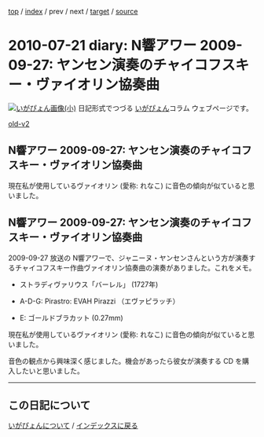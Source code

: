 [top](https://igapyon.github.io/diary/) 
 / [index](https://igapyon.github.io/diary/2010/index.html) 
 / prev 
 / next 
 / [target](https://igapyon.github.io/diary/2010/ig100721.html) 
 / [source](https://github.com/igapyon/diary/blob/gh-pages/2010/ig100721.html.src.md) 

2010-07-21 diary: N響アワー 2009-09-27: ヤンセン演奏のチャイコフスキー・ヴァイオリン協奏曲
=====================================================================================================
[![いがぴょん画像(小)](https://igapyon.github.io/diary/images/iga200306s.jpg "いがぴょん")](https://igapyon.github.io/diary/memo/memoigapyon.html) 日記形式でつづる [いがぴょん](https://igapyon.github.io/diary/memo/memoigapyon.html)コラム ウェブページです。

[old-v2](ig100721-orig.html)

## N響アワー 2009-09-27: ヤンセン演奏のチャイコフスキー・ヴァイオリン協奏曲

現在私が使用しているヴァイオリン (愛称: れなこ) に音色の傾向が似ていると思いました。


## N響アワー 2009-09-27: ヤンセン演奏のチャイコフスキー・ヴァイオリン協奏曲

2009-09-27 放送の N響アワーで、ジャニーヌ・ヤンセンさんという方が演奏するチャイコフスキー作曲ヴァイオリン協奏曲の演奏がありました。これをメモ。

* ストラディヴァリウス「バーレル」 (1727年)
  
* A-D-G: Pirastro: EVAH Pirazzi （エヴァピラッチ）
  
* E: ゴールドブラカット (0.27mm)

現在私が使用しているヴァイオリン (愛称: れなこ) に音色の傾向が似ていると思いました。

音色の観点から興味深く感じました。機会があったら彼女が演奏する CD を購入したいと思いました。

----------------------------------------------------------------------------------------------------

## この日記について
[いがぴょんについて](https://igapyon.github.io/diary/memo/memoigapyon.html) / [インデックスに戻る](https://igapyon.github.io/diary/idxall.html)
